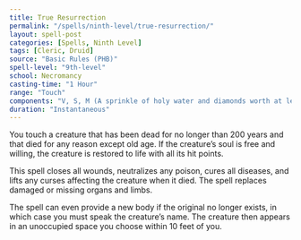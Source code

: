 ```yaml
---
title: True Resurrection
permalink: "/spells/ninth-level/true-resurrection/"
layout: spell-post
categories: [Spells, Ninth Level]
tags: [Cleric, Druid]
source: "Basic Rules (PHB)"
spell-level: "9th-level"
school: Necromancy
casting-time: "1 Hour"
range: "Touch"
components: "V, S, M (A sprinkle of holy water and diamonds worth at least 25,000 gp, which the spell consumes)"
duration: "Instantaneous"
---
```


You touch a creature that has been dead for no longer than 200 years and that died for any reason except old age. If the creature’s soul is free and willing, the creature is restored to life with all its hit points.

This spell closes all wounds, neutralizes any poison, cures all diseases, and lifts any curses affecting the creature when it died. The spell replaces damaged or missing organs and limbs.

The spell can even provide a new body if the original no longer exists, in which case you must speak the creature’s name. The creature then appears in an unoccupied space you choose within 10 feet of you.